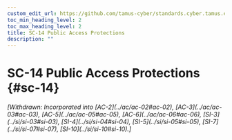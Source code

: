 ```yaml
---
custom_edit_url: https://github.com/tamus-cyber/standards.cyber.tamus.edu/tree/main/static/content/tamus.edu/TAMUS_profile.xml
toc_min_heading_level: 2
toc_max_heading_level: 2
title: SC-14 Public Access Protections
description: ""
---
```


# SC-14 Public Access Protections {#sc-14}

<prop xmlns="http://csrc.nist.gov/ns/oscal/1.0" name="status" value="withdrawn">
            <em>[Withdrawn: Incorporated into [AC-2](../ac/ac-02#ac-02), [AC-3](../ac/ac-03#ac-03), [AC-5](../ac/ac-05#ac-05), [AC-6](../ac/ac-06#ac-06), [SI-3](../si/si-03#si-03), [SI-4](../si/si-04#si-04), [SI-5](../si/si-05#si-05), [SI-7](../si/si-07#si-07), [SI-10](../si/si-10#si-10).]</em>
         </prop>
         


